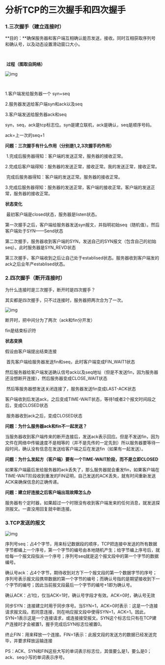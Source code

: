 # 分析TCP的三次握手和四次握手



### 1.三次握手（建立连接时）

​	**目的：**确保服务器和客户端互相确认能否发送，接收。同时互相获取序列号和确认号，以及动态设置滑动窗口大小。

​	

​	**过程（图取自网络）**

![img](https://img-blog.csdn.net/20180717202520531?watermark/2/text/aHR0cHM6Ly9ibG9nLmNzZG4ubmV0L3FxXzM4OTUwMzE2/font/5a6L5L2T/fontsize/400/fill/I0JBQkFCMA==/dissolve/70)

​		

1.客户端发给服务器一个 syn+seq

2.服务器发送给客户端syn和ack以及seq

3.客户端发送给服务器ack和seq



syn，seq，ack是tcp标志位。syn是建立联机，ack是确认，seq是顺序号码。

ack=上一次的seq+1



**问题：三次握手有什么作用（分别是1,2,3次握手的作用）**

​	1.完成后服务器得知：客户端的发送正常，服务器的接收正常。

​	2.完成后客户端得知：服务器的发送正常，接收正常。我的发送正常，接收正常。

​		完成后服务器得知：客户端的发送正常。服务器的接收正常。

​	3.完成后服务器得知：服务器的发送正常，客户端的接收正常。客户端的发送正常，服务器的接收正常。



**状态变化**

​	最初客户端是closed状态，服务器是listen状态。

​	第一次握手之后，客户端给服务器发送syn报文，并指明初始seq（随机值）。然后客户端处于SYN——Send状态

​	第二次握手，服务器收到客户端的SYN，发送自己的SYN报文（包含自己的初始seq）。此时服务器是SYN_REVD状态

​	第三次握手，客户端收到之后让自己处于establised状态。服务器收到客户端发的ack之后业年产establised状态。



### 2.四次握手（断开连接时）

为什么连接时是三次握手，断开时是四次握手？

其实都是四次握手，只不过连接时，服务器把两次合为了一次。

![img](https://img-blog.csdn.net/20180717204202563?watermark/2/text/aHR0cHM6Ly9ibG9nLmNzZG4ubmV0L3FxXzM4OTUwMzE2/font/5a6L5L2T/fontsize/400/fill/I0JBQkFCMA==/dissolve/70)

断开时，把中间分为了两次（ack和fin分开发）

fin是结束标识符

**状态变换**

假设由客户端提出结束连接

​	首先客户端给服务器发送fin和seq，此时客户端变成FIN_WAIT1状态

​	然后服务器给客户端发送确认信号ack以及seq地址（但是不发送fin，因为服务器还没想断开连接），然后服务器变成CLOSE_WAIT状态

​	然后等服务器想发送关闭连接了，服务器发送fin变成LAST-ACK状态

​	客户端收到后发送ack，之后变成TIME-WAIT状态，等待1或者2个报文时间段之后，变成CLOSED状态

​	服务器收到ack之后，变成CLOSED状态



**问题：为什么服务器ack和fin不一起发送？**

当服务器收到客户端传来的断开连接后，发送ack表示回应。但是不发送fin，因为文件在网络中传输速度不是相等的（并不是先传的一定先到）所以服务器要等待一段时间，确认没有信息在发送给客户端之后在发送fin（如果有一起发送）。



**问题：为什么发起方（客户端）要有一个TIME-WAIT阶段，而不是立即CLOSED**

如果客户端最后发给服务器的ack丢失了，那么服务器就会重发fin，如果客户端在TIME-WAIT阶段收到重发的FIN证明，自己发送的ACK丢失，就有时间重新发送ACK来确保信息的正确传递。



**问题：建立好连接之后客户端出现故障怎么办**

服务器有个定时器，如果超过一个时限没有收到客户端发来的任何消息，就发送探测报文。一直没用回复就中断连接。





### 3.TCP发送的报文

![img](https://img-blog.csdn.net/20180717201939345?watermark/2/text/aHR0cHM6Ly9ibG9nLmNzZG4ubmV0L3FxXzM4OTUwMzE2/font/5a6L5L2T/fontsize/400/fill/I0JBQkFCMA==/dissolve/70)



序列号seq：占4个字节，用来标记数据段的顺序，TCP把连接中发送的所有数据字节都编上一个序号，第一个字节的编号由本地随机产生；给字节编上序号后，就给每一个报文段指派一个序号；序列号seq就是这个报文段中的第一个字节的数据编号。

确认号ack：占4个字节，期待收到对方下一个报文段的第一个数据字节的序号；序列号表示报文段携带数据的第一个字节的编号；而确认号指的是期望接收到下一个字节的编号；因此当前报文段最后一个字节的编号+1即为确认号。
    
确认ACK：占1位，仅当ACK=1时，确认号字段才有效。ACK=0时，确认号无效
    
同步SYN：连接建立时用于同步序号。当SYN=1，ACK=0时表示：这是一个连接请求报文段。若同意连接，则在响应报文段中使得SYN=1，ACK=1。因此，SYN=1表示这是一个连接请求，或连接接受报文。SYN这个标志位只有在TCP建产连接时才会被置1，握手完成后SYN标志位被置0。
    
终止FIN：用来释放一个连接。FIN=1表示：此报文段的发送方的数据已经发送完毕，并要求释放运输连接
    
PS：ACK、SYN和FIN这些大写的单词表示标志位，其值要么是1，要么是0；ack、seq小写的单词表示序号。

